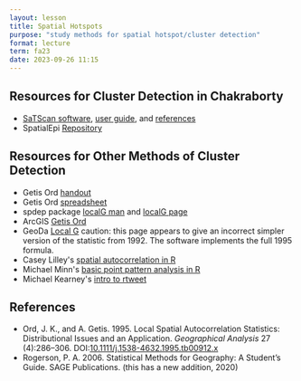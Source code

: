 ```yaml
---
layout: lesson
title: Spatial Hotspots
purpose: "study methods for spatial hotspot/cluster detection"
format: lecture
term: fa23
date: 2023-09-26 11:15
---
```


## Resources for Cluster Detection in Chakraborty

- [SaTScan software](https://www.satscan.org/), [user guide](https://www.satscan.org/cgi-bin/satscan/register.pl/SaTScan_Users_Guide.pdf?todo=process_userguide_download), and [references](https://www.satscan.org/references.html)
- SpatialEpi [Repository](https://github.com/rudeboybert/SpatialEpi)

## Resources for Other Methods of Cluster Detection

- Getis Ord [handout](https://github.com/opengisci/literature/blob/master/G.pdf)
- Getis Ord [spreadsheet](/assets/GetisOrd.xlsx)
- spdep package [localG man](https://rdrr.io/rforge/spdep/man/localG.html) and [localG page](https://www.rdocumentation.org/packages/spdep/versions/1.1-3/topics/localG)
- ArcGIS [Getis Ord](https://pro.arcgis.com/en/pro-app/tool-reference/spatial-statistics/h-how-hot-spot-analysis-getis-ord-gi-spatial-stati.htm)
- GeoDa [Local G](https://geodacenter.github.io/workbook/6b_local_adv/lab6b.html#getis-ord-statistics) caution: this page appears to give an incorrect simpler version of the statistic from 1992. The software implements the full 1995 formula.
- Casey Lilley's [spatial autocorrelation in R](https://caseylilley.github.io/finalproj.html)
- Michael Minn's [basic point pattern analysis in R](http://michaelminn.net/tutorials/r-point-analysis/)
- Michael Kearney's [intro to rtweet](https://mkearney.github.io/blog/2017/06/01/intro-to-rtweet/)

## References

- Ord, J. K., and A. Getis. 1995. Local Spatial Autocorrelation Statistics: Distributional Issues and an Application. *Geographical Analysis* 27 (4):286–306. DOI:[10.1111/j.1538-4632.1995.tb00912.x](https://doi.org/10.1111/j.1538-4632.1995.tb00912.x)
- Rogerson, P. A. 2006. Statistical Methods for Geography: A Student’s Guide. SAGE Publications. (this has a new addition, 2020)
